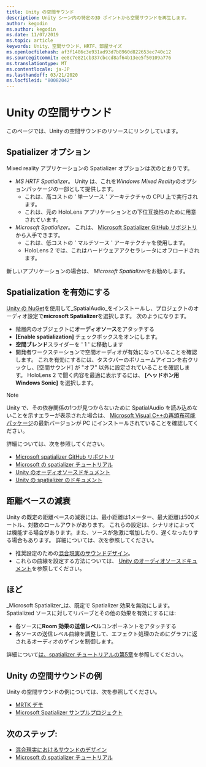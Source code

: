 ```yaml
---
title: Unity の空間サウンド
description: Unity シーン内の特定の3D ポイントから空間サウンドを再生します。
author: kegodin
ms.author: kegodin
ms.date: 11/07/2019
ms.topic: article
keywords: Unity、空間サウンド、HRTF、部屋サイズ
ms.openlocfilehash: af3f1486c3e931ad93d7b8960d822653ec740c12
ms.sourcegitcommit: ee8c7e821cb337cbccd8af64b13ee5f50109a776
ms.translationtype: MT
ms.contentlocale: ja-JP
ms.lasthandoff: 03/21/2020
ms.locfileid: "80082042"
---
```

# <a name="spatial-sound-in-unity"></a>Unity の空間サウンド

このページでは、Unity の空間サウンドのリソースにリンクしています。

## <a name="spatializer-options"></a>Spatializer オプション
Mixed reality アプリケーションの Spatializer オプションは次のとおりです。
* *MS HRTF Spatializer*。 Unity は、これを*Windows Mixed Reality*のオプションパッケージの一部として提供します。
  * これは、高コストの ' 単一ソース ' アーキテクチャの CPU 上で実行されます。
  * これは、元の HoloLens アプリケーションとの下位互換性のために用意されています。
* *Microsoft Spatializer*。 これは、 [Microsoft Spatializer GitHub リポジトリ](https://github.com/microsoft/spatialaudio-unity)から入手できます。
  * これは、低コストの ' マルチソース ' アーキテクチャを使用します。
  * HoloLens 2 では、これはハードウェアアクセラレータにオフロードされます。

新しいアプリケーションの場合は、 *Microsoft Spatializer*をお勧めします。

## <a name="enable-spatialization"></a>Spatialization を有効にする

[Unity の NuGet](https://github.com/GlitchEnzo/NuGetForUnity/releases/latest)を使用して_SpatialAudio_をインストールし、プロジェクトのオーディオ設定で**microsoft Spatializer**を選択します。 次のようになります。
* 階層内のオブジェクトに**オーディオソース**をアタッチする
* **[Enable spatialization]** チェックボックスをオンにします。
* **空間ブレンド**スライダーを ' 1 ' に移動します
* 開発者ワークステーションで空間オーディオが有効になっていることを確認します。 これを有効にするには、タスクバーのボリュームアイコンを右クリックし、[空間サウンド] が "オフ" 以外に設定されていることを確認します。 HoloLens 2 で聞く内容を最適に表示するには、 **[ヘッドホン用 Windows Sonic]** を選択します。

>[!NOTE]
>Unity で、その依存関係の1つが見つからないために SpatialAudio を読み込めないことを示すエラーが表示された場合は、 [Microsoft Visual C++の再頒布可能パッケージ](https://support.microsoft.com/en-us/help/2977003/the-latest-supported-visual-c-downloads)の最新バージョンが PC にインストールされていることを確認してください。

詳細については、次を参照してください。
* [Microsoft spatializer GitHub リポジトリ](https://github.com/microsoft/spatialaudio-unity)
* [Microsoft の spatializer チュートリアル](unity-spatial-audio-ch1.md)
* [Unity のオーディオソースドキュメント](https://docs.unity3d.com/2019.3/Documentation/Manual/class-AudioSource.html)
* [Unity の spatializer のドキュメント](https://docs.unity3d.com/Manual/VRAudioSpatializer.html)

## <a name="distance-based-attenuation"></a>距離ベースの減衰
Unity の既定の距離ベースの減衰には、最小距離は1メーター、最大距離は500メートル、対数のロールアウトがあります。 これらの設定は、シナリオによっては機能する場合があります。また、ソースが急激に増加したり、遅くなったりする場合もあります。 詳細については、次を参照してください。
* 推奨設定のための[混合現実のサウンドデザイン](spatial-sound-design.md)。
* これらの曲線を設定する方法については、 [Unity のオーディオソースドキュメント](https://docs.unity3d.com/2019.3/Documentation/Manual/class-AudioSource.html)を参照してください。

## <a name="reverb"></a>ほど
_Microsoft Spatializer_は、既定で Spatializer 効果を無効にします。 Spatialized ソースに対してリバーブとその他の効果を有効にするには:
* 各ソースに**Room 効果の送信レベル**コンポーネントをアタッチする
* 各ソースの送信レベル曲線を調整して、エフェクト処理のためにグラフに返されるオーディオのゲインを制御します。

詳細について[は、spatializer チュートリアルの第5章](unity-spatial-audio-ch5.md)を参照してください。

## <a name="unity-spatial-sound-examples"></a>Unity の空間サウンドの例
Unity の空間サウンドの例については、次を参照してください。
* [MRTK デモ](https://github.com/microsoft/MixedRealityToolkit-Unity/tree/mrtk_release/Assets/MixedRealityToolkit.Examples/Demos/Audio)
* [Microsoft Spatializer サンプルプロジェクト](https://github.com/microsoft/spatialaudio-unity/tree/master/Samples/MicrosoftSpatializerSample)

## <a name="next-steps"></a>次のステップ:
* [混合現実におけるサウンドのデザイン](spatial-sound-design.md)
* [Microsoft の spatializer チュートリアル](unity-spatial-audio-ch1.md)

